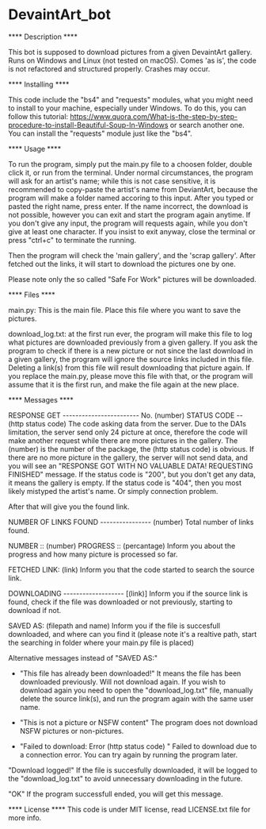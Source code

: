 # DevaintArt_bot


**** Description ****

This bot is supposed to download pictures from a given DevaintArt gallery. Runs on Windows and Linux (not tested on macOS). Comes 'as is', the code is not refactored and structured properly. Crashes may occur.



**** Installing ****

This code include the "bs4" and "requests" modules, what you might need to install to your machine, especially under Windows.
To do this, you can follow this tutorial: https://www.quora.com/What-is-the-step-by-step-procedure-to-install-Beautiful-Soup-In-Windows or search another one. You can install the "requests" module just like the "bs4".



**** Usage ****

To run the program, simply put the main.py file to a choosen folder, double click it, or run from the terminal. Under normal circumstances, the program will ask for an artist's name; while this is not case sensitive, it is recommended to copy-paste the artist's name from DeviantArt, because the program will make a folder named accoring to this input. After you typed or pasted the right name, press enter. 
If the name incorrect, the download is not possible, however you can exit and start the program again anytime. If you don't give any input, the program will requests again, while you don't give at least one character. If you insist to exit anyway, close the terminal or press "ctrl+c" to terminate the running.

Then the program will check the 'main gallery', and the 'scrap gallery'. After fetched out the links, it will start to download the pictures one by one.

Please note only the so called "Safe For Work" pictures will be downloaded.



**** Files ****

main.py: This is the main file. Place this file where you want to save the pictures.

download_log.txt: at the first run ever, the program will make this file to log what pictures are downloaded previously from a given gallery. If you ask the program to check if there is a new picture or not since the last download in a given gallery, the program will ignore the source links included in this file. Deleting a link(s) from this file will result downloading that picture again.
If you replace the main.py, please move this file with that, or the program will assume that it is the first run, and make the file again at the new place.



**** Messages ****

RESPONSE GET ------------------------ No.  (number)
STATUS CODE --  (http status code)
The code asking data from the server. Due to the DA1s limitation, the server send only 24 picture at once, therefore the code will make another request while there are more pictures in the gallery. The (number) is the number of the package, the (http status code) is obvious.
If there are no more picture in the gallery, the server will not send data, and you will see an "RESPONSE GOT WITH NO VALUABLE DATA! REQUESTING FINISHED" message.
If the status code is "200", but you don't get any data, it means the gallery is empty.
If the status code is "404", then you most likely mistyped the artist's name. Or simply connection problem.

After that will give you the found link.

NUMBER OF LINKS FOUND ---------------- (number)
Total number of links found.

NUMBER :: (number)    PROGRESS :: (percantage)
Inform you about the progress and how many picture is processed so far.

FETCHED LINK:  (link)
Inform you that the code started to search the source link.

DOWNLOADING ------------------- [(link)]
Inform you if the source link is found, check if the file was downloaded or not previously, starting to download if not.

SAVED AS: (filepath and name)
Inform you if the file is succesfull downloaded, and where can you find it (please note it's a realtive path, start the searching in folder where your main.py file is placed)

Alternative messages instead of "SAVED AS:"
  - "This file has already been downloaded!"
    It means the file has been downloaded previously. Will not download again. If you wish to download again you need to open the "download_log.txt" file, manually delete the source link(s), and run the program again with the same user name.

  - "This is not a picture or NSFW content"
    The program does not download NSFW pictures or non-pictures.

  - "Failed to download: Error (http status code) "
    Failed to download due to a connection error. You can try again by running the program later.

"Download logged!"
If the file is succesfully downloaded, it will be logged to the "download_log.txt" to avoid unnecessary downloading in the future.

"OK"
If the program successfull ended, you will get this message.



**** License ****
This code is under MIT license, read LICENSE.txt file for more info.




